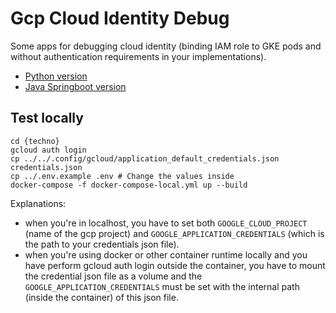 # Gcp Cloud Identity Debug

Some apps for debugging cloud identity (binding IAM role to GKE pods and without authentication requirements in your implementations).

* [Python version](./python)
* [Java Springboot version](./java)

## Test locally

```shell
cd {techno}
gcloud auth login
cp ../../.config/gcloud/application_default_credentials.json credentials.json 
cp ../.env.example .env # Change the values inside
docker-compose -f docker-compose-local.yml up --build
```

Explanations: 
* when you're in localhost, you have to set both `GOOGLE_CLOUD_PROJECT` (name of the gcp project) and `GOOGLE_APPLICATION_CREDENTIALS` (which is the path to your credentials json file).
* when you're using docker or other container runtime locally and you have perform gcloud auth login outside the container, you have to mount the credential json file as a volume and the `GOOGLE_APPLICATION_CREDENTIALS` must be set with the internal path (inside the container) of this json file.
